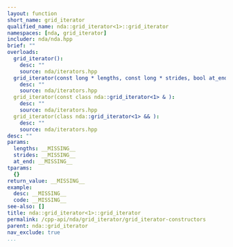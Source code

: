 ```yaml
---
layout: function
short_name: grid_iterator
qualified_name: nda::grid_iterator<1>::grid_iterator
namespaces: [nda, grid_iterator]
includer: nda/nda.hpp
brief: ""
overloads:
  grid_iterator():
    desc: ""
    source: nda/iterators.hpp
  grid_iterator(const long * lengths, const long * strides, bool at_end):
    desc: ""
    source: nda/iterators.hpp
  grid_iterator(const class nda::grid_iterator<1> & ):
    desc: ""
    source: nda/iterators.hpp
  grid_iterator(class nda::grid_iterator<1> && ):
    desc: ""
    source: nda/iterators.hpp
desc: ""
params:
  lengths: __MISSING__
  strides: __MISSING__
  at_end: __MISSING__
tparams:
  {}
return_value: __MISSING__
example:
  desc: __MISSING__
  code: __MISSING__
see-also: []
title: nda::grid_iterator<1>::grid_iterator
permalink: /cpp-api/nda/grid_iterator/grid_iterator-constructors
parent: nda::grid_iterator
nav_exclude: true
...
```


